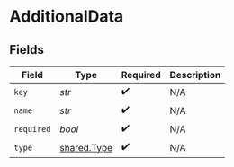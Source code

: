 # AdditionalData


## Fields

| Field                                      | Type                                       | Required                                   | Description                                |
| ------------------------------------------ | ------------------------------------------ | ------------------------------------------ | ------------------------------------------ |
| `key`                                      | *str*                                      | :heavy_check_mark:                         | N/A                                        |
| `name`                                     | *str*                                      | :heavy_check_mark:                         | N/A                                        |
| `required`                                 | *bool*                                     | :heavy_check_mark:                         | N/A                                        |
| `type`                                     | [shared.Type](../../models/shared/type.md) | :heavy_check_mark:                         | N/A                                        |